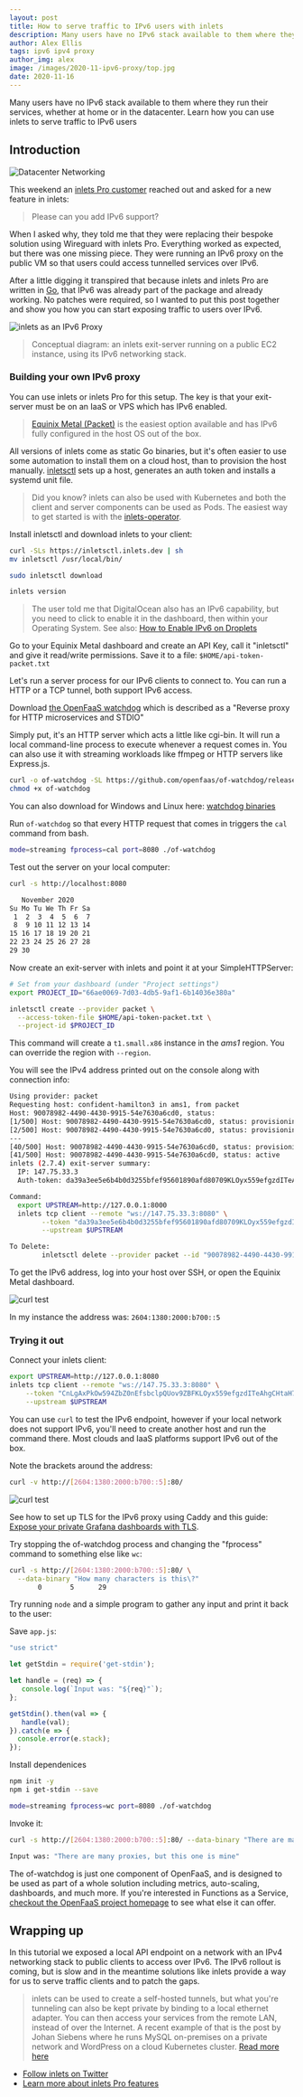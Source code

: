 ```yaml
---
layout: post
title: How to serve traffic to IPv6 users with inlets
description: Many users have no IPv6 stack available to them where they run their services, whether at home or in the datacenter. Learn how you can use inlets to serve traffic to IPv6 users
author: Alex Ellis
tags: ipv6 ipv4 proxy
author_img: alex
image: /images/2020-11-ipv6-proxy/top.jpg
date: 2020-11-16
---
```


Many users have no IPv6 stack available to them where they run their services, whether at home or in the datacenter. Learn how you can use inlets to serve traffic to IPv6 users

## Introduction

![Datacenter Networking](/images/2020-11-ipv6-proxy/top.jpg)

This weekend an [inlets Pro customer](https://inlets.dev/) reached out and asked for a new feature in inlets:

> Please can you add IPv6 support?

When I asked why, they told me that they were replacing their bespoke solution using Wireguard with inlets Pro. Everything worked as expected, but there was one missing piece. They were running an IPv6 proxy on the public VM so that users could access tunnelled services over IPv6.

After a little digging it transpired that because inlets and inlets Pro are written in [Go](https://golang.org), that IPv6 was already part of the package and already working. No patches were required, so I wanted to put this post together and show you how you can start exposing traffic to users over IPv6.

![inlets as an IPv6 Proxy](/images/2020-11-ipv6-proxy/conceptual.png)

> Conceptual diagram: an inlets exit-server running on a public EC2 instance, using its IPv6 networking stack.

### Building your own IPv6 proxy

You can use inlets or inlets Pro for this setup. The key is that your exit-server must be on an IaaS or VPS which has IPv6 enabled.

> [Equinix Metal (Packet)](https://metal.equinix.com) is the easiest option available and has IPv6 fully configured in the host OS out of the box.

All versions of inlets come as static Go binaries, but it's often easier to use some automation to install them on a cloud host, than to provision the host manually. [inletsctl](https://github.com/inlets/inletsctl) sets up a host, generates an auth token and installs a systemd unit file.

> Did you know? inlets can also be used with Kubernetes and both the client and server components can be used as Pods. The easiest way to get started is with the [inlets-operator](https://github.com/inlets/inlets-operator).

Install inletsctl and download inlets to your client:

```bash
curl -SLs https://inletsctl.inlets.dev | sh
mv inletsctl /usr/local/bin/

sudo inletsctl download

inlets version
```

> The user told me that DigitalOcean also has an IPv6 capability, but you need to click to enable it in the dashboard, then within your Operating System. See also: [How to Enable IPv6 on Droplets](https://www.digitalocean.com/docs/networking/ipv6/how-to/enable/)

Go to your Equinix Metal dashboard and create an API Key, call it "inletsctl" and give it read/write permissions. Save it to a file: `$HOME/api-token-packet.txt`

Let's run a server process for our IPv6 clients to connect to. You can run a HTTP or a TCP tunnel, both support IPv6 access.

Download [the OpenFaaS watchdog](https://github.com/openfaas/of-watchdog) which is described as a "Reverse proxy for HTTP microservices and STDIO"

Simply put, it's an HTTP server which acts a little like cgi-bin. It will run a local command-line process to execute whenever a request comes in. You can also use it with streaming workloads like ffmpeg or HTTP servers like Express.js.

```bash
curl -o of-watchdog -SL https://github.com/openfaas/of-watchdog/releases/download/0.8.1/of-watchdog-darwin
chmod +x of-watchdog
```

You can also download for Windows and Linux here: [watchdog binaries](https://github.com/openfaas/of-watchdog/releases/tag/0.8.1)

Run `of-watchdog` so that every HTTP request that comes in triggers the `cal` command from bash.

```bash
mode=streaming fprocess=cal port=8080 ./of-watchdog
```

Test out the server on your local computer:

```bash
curl -s http://localhost:8080

   November 2020      
Su Mo Tu We Th Fr Sa  
 1  2  3  4  5  6  7  
 8  9 10 11 12 13 14  
15 16 17 18 19 20 21  
22 23 24 25 26 27 28  
29 30
```

Now create an exit-server with inlets and point it at your SimpleHTTPServer:

```bash
# Set from your dashboard (under "Project settings")
export PROJECT_ID="66ae0069-7d03-4db5-9af1-6b14036e380a"

inletsctl create --provider packet \
  --access-token-file $HOME/api-token-packet.txt \
  --project-id $PROJECT_ID
```

This command will create a `t1.small.x86` instance in the *ams1* region. You can override the region with `--region`.

You will see the IPv4 address printed out on the console along with connection info:

```bash
Using provider: packet
Requesting host: confident-hamilton3 in ams1, from packet
Host: 90078982-4490-4430-9915-54e7630a6cd0, status: 
[1/500] Host: 90078982-4490-4430-9915-54e7630a6cd0, status: provisioning
[2/500] Host: 90078982-4490-4430-9915-54e7630a6cd0, status: provisioning
---
[40/500] Host: 90078982-4490-4430-9915-54e7630a6cd0, status: provisioning
[41/500] Host: 90078982-4490-4430-9915-54e7630a6cd0, status: active
inlets (2.7.4) exit-server summary:
  IP: 147.75.33.3
  Auth-token: da39a3ee5e6b4b0d3255bfef95601890afd80709KLOyx559efgzdITeAhgCHtaH74zysHZ

Command:
  export UPSTREAM=http://127.0.0.1:8000
  inlets tcp client --remote "ws://147.75.33.3:8080" \
        --token "da39a3ee5e6b4b0d3255bfef95601890afd80709KLOyx559efgzdITeAhgCHtaH74zysHZ" \
        --upstream $UPSTREAM

To Delete:
        inletsctl delete --provider packet --id "90078982-4490-4430-9915-54e7630a6cd0"
```

To get the IPv6 address, log into your host over SSH, or open the Equinix Metal dashboard.

![curl test](/images/2020-11-ipv6-proxy/packet-dashboard.png)

In my instance the address was: `2604:1380:2000:b700::5`

### Trying it out

Connect your inlets client:

```bash
export UPSTREAM=http://127.0.0.1:8080
inlets tcp client --remote "ws://147.75.33.3:8080" \
    --token "CnLgAxPkOw594ZbZ0nEfsbclpQUov9ZBFKLOyx559efgzdITeAhgCHtaH74zysHZ" \
    --upstream $UPSTREAM
```

You can use `curl` to test the IPv6 endpoint, however if your local network does not support IPv6, you'll need to create another host and run the command there. Most clouds and IaaS platforms support IPv6 out of the box.

Note the brackets around the address:

```bash
curl -v http://[2604:1380:2000:b700::5]:80/
```

![curl test](/images/2020-11-ipv6-proxy/curl-test.png)

See how to set up TLS for the IPv6 proxy using Caddy and this guide: [Expose your private Grafana dashboards with TLS](https://blog.alexellis.io/expose-grafana-dashboards/).

Try stopping the of-watchdog process and changing the "fprocess" command to something else like `wc`:

```bash
curl -s http://[2604:1380:2000:b700::5]:80/ \
  --data-binary "How many characters is this\?"
       0       5      29
```

Try running `node` and a simple program to gather any input and print it back to the user:

Save `app.js`:

```javascript
"use strict"

let getStdin = require('get-stdin');

let handle = (req) => {
   console.log(`Input was: "${req}"`);
};

getStdin().then(val => {
   handle(val);
}).catch(e => {
  console.error(e.stack);
});
```

Install dependenices
```bash
npm init -y
npm i get-stdin --save

mode=streaming fprocess=wc port=8080 ./of-watchdog
```

Invoke it:

```bash
curl -s http://[2604:1380:2000:b700::5]:80/ --data-binary "There are many proxies, but this one is mine"

Input was: "There are many proxies, but this one is mine"
```

The of-watchdog is just one component of OpenFaaS, and is designed to be used as part of a whole solution including metrics, auto-scaling, dashboards, and much more. If you're interested in Functions as a Service, [checkout the OpenFaaS project homepage](https://www.openfaas.com/) to see what else it can offer.

## Wrapping up

In this tutorial we exposed a local API endpoint on a network with an IPv4 networking stack to public clients to access over IPv6. The IPv6 rollout is coming, but is slow and in the meantime solutions like inlets provide a way for us to serve traffic clients and to patch the gaps.

> inlets can be used to create a self-hosted tunnels, but what you're tunneling can also be kept private by binding to a local ethernet adapter. You can then access your services from the remote LAN, instead of over the Internet. A recent example of that is the post by Johan Siebens where he runs MySQL on-premises on a private network and WordPress on a cloud Kubernetes cluster. [Read more here](https://inlets.dev/blog/2020/11/06/hybrid-cloud-with-inlets.html)

* [Follow inlets on Twitter](https://twitter.com/inletsdev/)
* [Learn more about inlets Pro features](https://inlets.dev/)
